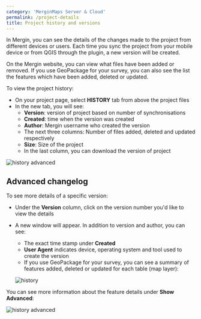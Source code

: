 ```yaml
---
category: 'MerginMaps Server & Cloud'
permalink: /project-details
title: Project history and versions
---
```


In Mergin, you can see the details of the changes made to the project from different devices or users. Each time you sync the project from your mobile device or from QGIS through the plugin, a new version will be created.

On the Mergin website, you can view what files have been added or removed. If you use GeoPackage for your survey, you can also see the list the features which have been added, deleted or updated.

To view the project history:

- On your project page, select **HISTORY** tab from above the project files
- In the new tab, you will see:
  - **Version**: version of project based on number of synchronisations
  - **Created**: time when the version was created
  - **Author**: Mergin username who created the version
  - The next three columns: Number of files added, deleted and updated respectively
  - **Size**: Size of the project
  - In the last column, you can download the version of project

![history advanced](../images/web/web-history-2.png)

## Advanced changelog

To see more details of a specific version:
- Under the **Version** column, click on the version number you'd like to view the details
- A new window will appear. In addition to version and author, you can see:
  - The exact time stamp under **Created**
  - **User Agent** indicates device, operating system and tool used to create the version
  - If you use GeoPackage for your survey, you can see a summary of features added, deleted or updated for each table (map layer):

  ![history](../images/web/web-history.png)

You can see more information about the feature details under **Show Advanced**:

  ![history advanced](../images/web/web-history-advanced.png)
